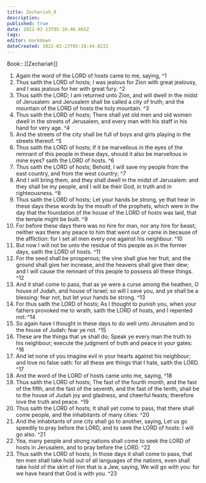 ```yaml
---
title: Zechariah_8
description: 
published: true
date: 2022-02-23T05:18:46.665Z
tags: 
editor: markdown
dateCreated: 2022-02-23T05:18:44.823Z
---
```


 Book:: [[Zechariah]]
 1. Again the word of the LORD of hosts came to me, saying, ^1
 2. Thus saith the LORD of hosts; I was jealous for Zion with great jealousy, and I was jealous for her with great fury. ^2
 3. Thus saith the LORD; I am returned unto Zion, and will dwell in the midst of Jerusalem: and Jerusalem shall be called a city of truth; and the mountain of the LORD of hosts the holy mountain. ^3
 4. Thus saith the LORD of hosts; There shall yet old men and old women dwell in the streets of Jerusalem, and every man with his staff in his hand for very age. ^4
 5. And the streets of the city shall be full of boys and girls playing in the streets thereof. ^5
 6. Thus saith the LORD of hosts; If it be marvellous in the eyes of the remnant of this people in these days, should it also be marvellous in mine eyes? saith the LORD of hosts. ^6
 7. Thus saith the LORD of hosts; Behold, I will save my people from the east country, and from the west country; ^7
 8. And I will bring them, and they shall dwell in the midst of Jerusalem: and they shall be my people, and I will be their God, in truth and in righteousness. ^8
 9. Thus saith the LORD of hosts; Let your hands be strong, ye that hear in these days these words by the mouth of the prophets, which were in the day that the foundation of the house of the LORD of hosts was laid, that the temple might be built. ^9
 10. For before these days there was no hire for man, nor any hire for beast; neither was there any peace to him that went out or came in because of the affliction: for I set all men every one against his neighbour. ^10
 11. But now I will not be unto the residue of this people as in the former days, saith the LORD of hosts. ^11
 12. For the seed shall be prosperous; the vine shall give her fruit, and the ground shall give her increase, and the heavens shall give their dew; and I will cause the remnant of this people to possess all these things. ^12
 13. And it shall come to pass, that as ye were a curse among the heathen, O house of Judah, and house of Israel; so will I save you, and ye shall be a blessing: fear not, but let your hands be strong. ^13
 14. For thus saith the LORD of hosts; As I thought to punish you, when your fathers provoked me to wrath, saith the LORD of hosts, and I repented not: ^14
 15. So again have I thought in these days to do well unto Jerusalem and to the house of Judah: fear ye not. ^15
 16. These are the things that ye shall do; Speak ye every man the truth to his neighbour; execute the judgment of truth and peace in your gates: ^16
 17. And let none of you imagine evil in your hearts against his neighbour; and love no false oath: for all these are things that I hate, saith the LORD. ^17
 18. And the word of the LORD of hosts came unto me, saying, ^18
 19. Thus saith the LORD of hosts; The fast of the fourth month, and the fast of the fifth, and the fast of the seventh, and the fast of the tenth, shall be to the house of Judah joy and gladness, and cheerful feasts; therefore love the truth and peace. ^19
 20. Thus saith the LORD of hosts; It shall yet come to pass, that there shall come people, and the inhabitants of many cities: ^20
 21. And the inhabitants of one city shall go to another, saying, Let us go speedily to pray before the LORD, and to seek the LORD of hosts: I will go also. ^21
 22. Yea, many people and strong nations shall come to seek the LORD of hosts in Jerusalem, and to pray before the LORD. ^22
 23. Thus saith the LORD of hosts; In those days it shall come to pass, that ten men shall take hold out of all languages of the nations, even shall take hold of the skirt of him that is a Jew, saying, We will go with you: for we have heard that God is with you. ^23
